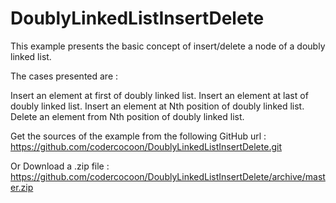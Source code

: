 # DoublyLinkedListInsertDelete
This example presents the basic concept of insert/delete a node of a doubly linked list.

The cases presented are :

Insert an element at first of doubly linked list.
Insert an element at last of doubly linked list.
Insert an element at Nth position of doubly linked list.
Delete an element from Nth position of doubly linked list.

Get the sources of the example from the following GitHub url : https://github.com/codercocoon/DoublyLinkedListInsertDelete.git

Or Download a .zip file : https://github.com/codercocoon/DoublyLinkedListInsertDelete/archive/master.zip
